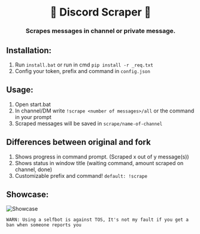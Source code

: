 <h1 align="center">📝 Discord Scraper 📝</h1>
<h3 align="center">Scrapes messages in channel or private message.</h3>

## Installation:
1. Run `install.bat` or run in cmd `pip install -r _req.txt`
2. Config your token, prefix and command in `config.json`
## Usage:
1. Open start.bat
2. In channel/DM write `!scrape <number of messages>/all` or the command in your prompt
3. Scraped messages will be saved in `scrape/name-of-channel`
## Differences between original and fork
1. Shows progress in command prompt. (Scraped x out of y message(s))
2. Shows status in window title (waiting command, amount scraped on channel, done)
3. Customizable prefix and command! `default: !scrape`

## Showcase:
![Showcase](https://ella-nelson.wheres-my-ta.co/5UmLAQpwz.png)

`WARN: Using a selfbot is against TOS, It's not my fault if you get a ban when someone reports you`
